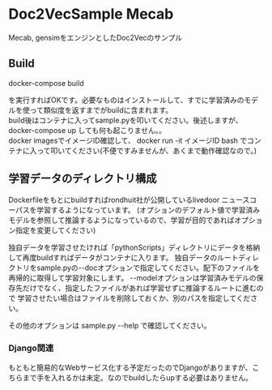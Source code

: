 # Doc2VecSample Mecab
Mecab, gensimをエンジンとしたDoc2Vecのサンプル

## Build
docker-compose build
  
を実行すればOKです。必要なものはインストールして、すでに学習済みのモデルを使って類似度を返すまでがbuildに含まれます。  
build後はコンテナに入ってsample.pyを叩いてください。後述しますが、docker-compose up しても何も起こりません。。  
docker imagesでイメージID確認して、 docker run -it イメージID bash でコンテナに入って叩いてください(不便ですみませんが、あくまで動作確認なので。)

## 学習データのディレクトリ構成
Dockerfileをもとにbuildすればrondhuit社が公開しているlivedoor ニュースコーパスを学習するようになっています。
(オプションのデフォルト値で学習済みモデルを参照して推論するようになっているので、学習が目的であればオプション指定を変更してください)
  
独自データを学習させたければ「pythonScripts」ディレクトリにデータを格納して再度buildすればデータがコンテナに入ります。
独自データのルートディレクトリをsample.pyの--docオプションで指定してください。配下のファイルを再帰的に取得して学習対象にします。
--modelオプションは学習済みモデルの保存先だけでなく、指定したファイルがあれば学習せずに推論するルートに進むので
学習させたい場合はファイルを削除しておくか、別のパスを指定してください。
  
その他のオプションは sample.py --help で確認してください。

### Django関連
もともと簡易的なWebサービス化する予定だったのでDjangoがありますが、こちらまで手を入れるかは未定。なのでbuildしたらupする必要はありません。